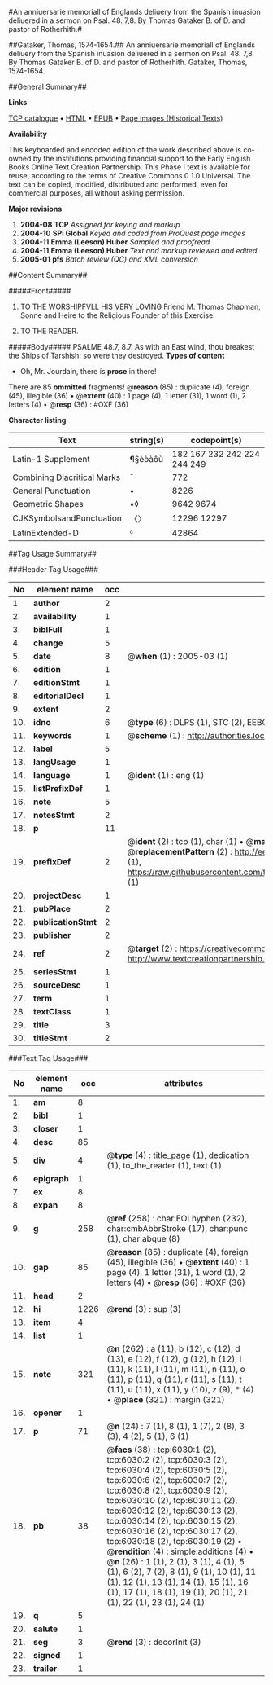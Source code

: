 #An anniuersarie memoriall of Englands deliuery from the Spanish inuasion deliuered in a sermon on Psal. 48. 7,8. By Thomas Gataker B. of D. and pastor of Rotherhith.#

##Gataker, Thomas, 1574-1654.##
An anniuersarie memoriall of Englands deliuery from the Spanish inuasion deliuered in a sermon on Psal. 48. 7,8. By Thomas Gataker B. of D. and pastor of Rotherhith.
Gataker, Thomas, 1574-1654.

##General Summary##

**Links**

[TCP catalogue](http://www.ota.ox.ac.uk/tcp/)  • 
[HTML](http://tei.it.ox.ac.uk/tcp/Texts-HTML/free/A01/A01524.html)  • 
[EPUB](http://tei.it.ox.ac.uk/tcp/Texts-EPUB/free/A01/A01524.epub) • 
[Page images (Historical Texts)](https://data.historicaltexts.jisc.ac.uk/view?pubId=eebo-99841446e&pageId=eebo-99841446e-6030-1)

**Availability**

This keyboarded and encoded edition of the
	       work described above is co-owned by the institutions
	       providing financial support to the Early English Books
	       Online Text Creation Partnership. This Phase I text is
	       available for reuse, according to the terms of Creative
	       Commons 0 1.0 Universal. The text can be copied,
	       modified, distributed and performed, even for
	       commercial purposes, all without asking permission.

**Major revisions**

1. __2004-08__ __TCP__ *Assigned for keying and markup*
1. __2004-10__ __SPi Global__ *Keyed and coded from ProQuest page images*
1. __2004-11__ __Emma (Leeson) Huber__ *Sampled and proofread*
1. __2004-11__ __Emma (Leeson) Huber__ *Text and markup reviewed and edited*
1. __2005-01__ __pfs__ *Batch review (QC) and XML conversion*

##Content Summary##

#####Front#####

1. TO THE WORSHIPFVLL HIS VERY LOVING Friend M. Thomas Chapman, Sonne and Heire to the Religious Founder of this Exercise.

1. TO THE READER.

#####Body#####
PSALME 48.7, 8.7. As with an East wind, thou breakest the Ships of Tarshish; so were they destroyed.
**Types of content**

  * Oh, Mr. Jourdain, there is **prose** in there!

There are 85 **ommitted** fragments! 
 @__reason__ (85) : duplicate (4), foreign (45), illegible (36)  •  @__extent__ (40) : 1 page (4), 1 letter (31), 1 word (1), 2 letters (4)  •  @__resp__ (36) : #OXF (36)

**Character listing**


|Text|string(s)|codepoint(s)|
|---|---|---|
|Latin-1 Supplement|¶§èòàôù|182 167 232 242 224 244 249|
|Combining             Diacritical Marks|̄|772|
|General Punctuation|•|8226|
|Geometric Shapes|▪◊|9642 9674|
|CJKSymbolsandPunctuation|〈〉|12296 12297|
|LatinExtended-D|ꝰ|42864|

##Tag Usage Summary##

###Header Tag Usage###

|No|element name|occ|attributes|
|---|---|---|---|
|1.|__author__|2||
|2.|__availability__|1||
|3.|__biblFull__|1||
|4.|__change__|5||
|5.|__date__|8| @__when__ (1) : 2005-03 (1)|
|6.|__edition__|1||
|7.|__editionStmt__|1||
|8.|__editorialDecl__|1||
|9.|__extent__|2||
|10.|__idno__|6| @__type__ (6) : DLPS (1), STC (2), EEBO-CITATION (1), PROQUEST (1), VID (1)|
|11.|__keywords__|1| @__scheme__ (1) : http://authorities.loc.gov/ (1)|
|12.|__label__|5||
|13.|__langUsage__|1||
|14.|__language__|1| @__ident__ (1) : eng (1)|
|15.|__listPrefixDef__|1||
|16.|__note__|5||
|17.|__notesStmt__|2||
|18.|__p__|11||
|19.|__prefixDef__|2| @__ident__ (2) : tcp (1), char (1)  •  @__matchPattern__ (2) : ([0-9\-]+):([0-9IVX]+) (1), (.+) (1)  •  @__replacementPattern__ (2) : http://eebo.chadwyck.com/downloadtiff?vid=$1&page=$2 (1), https://raw.githubusercontent.com/textcreationpartnership/Texts/master/tcpchars.xml#$1 (1)|
|20.|__projectDesc__|1||
|21.|__pubPlace__|2||
|22.|__publicationStmt__|2||
|23.|__publisher__|2||
|24.|__ref__|2| @__target__ (2) : https://creativecommons.org/publicdomain/zero/1.0/ (1), http://www.textcreationpartnership.org/docs/. (1)|
|25.|__seriesStmt__|1||
|26.|__sourceDesc__|1||
|27.|__term__|1||
|28.|__textClass__|1||
|29.|__title__|3||
|30.|__titleStmt__|2||


###Text Tag Usage###

|No|element name|occ|attributes|
|---|---|---|---|
|1.|__am__|8||
|2.|__bibl__|1||
|3.|__closer__|1||
|4.|__desc__|85||
|5.|__div__|4| @__type__ (4) : title_page (1), dedication (1), to_the_reader (1), text (1)|
|6.|__epigraph__|1||
|7.|__ex__|8||
|8.|__expan__|8||
|9.|__g__|258| @__ref__ (258) : char:EOLhyphen (232), char:cmbAbbrStroke (17), char:punc (1), char:abque (8)|
|10.|__gap__|85| @__reason__ (85) : duplicate (4), foreign (45), illegible (36)  •  @__extent__ (40) : 1 page (4), 1 letter (31), 1 word (1), 2 letters (4)  •  @__resp__ (36) : #OXF (36)|
|11.|__head__|2||
|12.|__hi__|1226| @__rend__ (3) : sup (3)|
|13.|__item__|4||
|14.|__list__|1||
|15.|__note__|321| @__n__ (262) : a (11), b (12), c (12), d (13), e (12), f (12), g (12), h (12), i (11), k (11), l (11), m (11), n (11), o (11), p (11), q (11), r (11), s (11), t (11), u (11), x (11), y (10), z (9), * (4)  •  @__place__ (321) : margin (321)|
|16.|__opener__|1||
|17.|__p__|71| @__n__ (24) : 7 (1), 8 (1), 1 (7), 2 (8), 3 (3), 4 (2), 5 (1), 6 (1)|
|18.|__pb__|38| @__facs__ (38) : tcp:6030:1 (2), tcp:6030:2 (2), tcp:6030:3 (2), tcp:6030:4 (2), tcp:6030:5 (2), tcp:6030:6 (2), tcp:6030:7 (2), tcp:6030:8 (2), tcp:6030:9 (2), tcp:6030:10 (2), tcp:6030:11 (2), tcp:6030:12 (2), tcp:6030:13 (2), tcp:6030:14 (2), tcp:6030:15 (2), tcp:6030:16 (2), tcp:6030:17 (2), tcp:6030:18 (2), tcp:6030:19 (2)  •  @__rendition__ (4) : simple:additions (4)  •  @__n__ (26) : 1 (1), 2 (1), 3 (1), 4 (1), 5 (1), 6 (2), 7 (2), 8 (1), 9 (1), 10 (1), 11 (1), 12 (1), 13 (1), 14 (1), 15 (1), 16 (1), 17 (1), 18 (1), 19 (1), 20 (1), 21 (1), 22 (1), 23 (1), 24 (1)|
|19.|__q__|5||
|20.|__salute__|1||
|21.|__seg__|3| @__rend__ (3) : decorInit (3)|
|22.|__signed__|1||
|23.|__trailer__|1||
